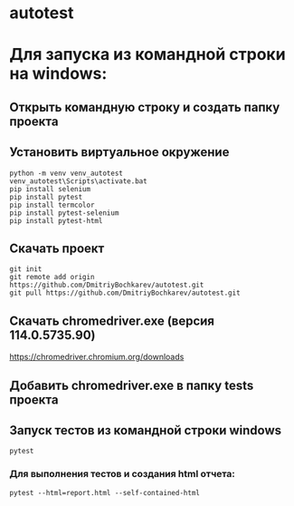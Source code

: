 # autotest
# Для запуска из командной строки на windows:
## Открыть командную строку и создать папку проекта
## Установить виртуальное окружение
```commandline
python -m venv venv_autotest
venv_autotest\Scripts\activate.bat
pip install selenium
pip install pytest
pip install termcolor
pip install pytest-selenium
pip install pytest-html
```
## Скачать проект
```commandline
git init
git remote add origin  https://github.com/DmitriyBochkarev/autotest.git
git pull https://github.com/DmitriyBochkarev/autotest.git
```
## Скачать chromedriver.exe (версия 114.0.5735.90) 
https://chromedriver.chromium.org/downloads
## Добавить chromedriver.exe в папку tests проекта
## Запуск тестов из командной строки windows
```commandline
pytest
```
### Для выполнения тестов и создания html отчета:
```commandline
pytest --html=report.html --self-contained-html
```